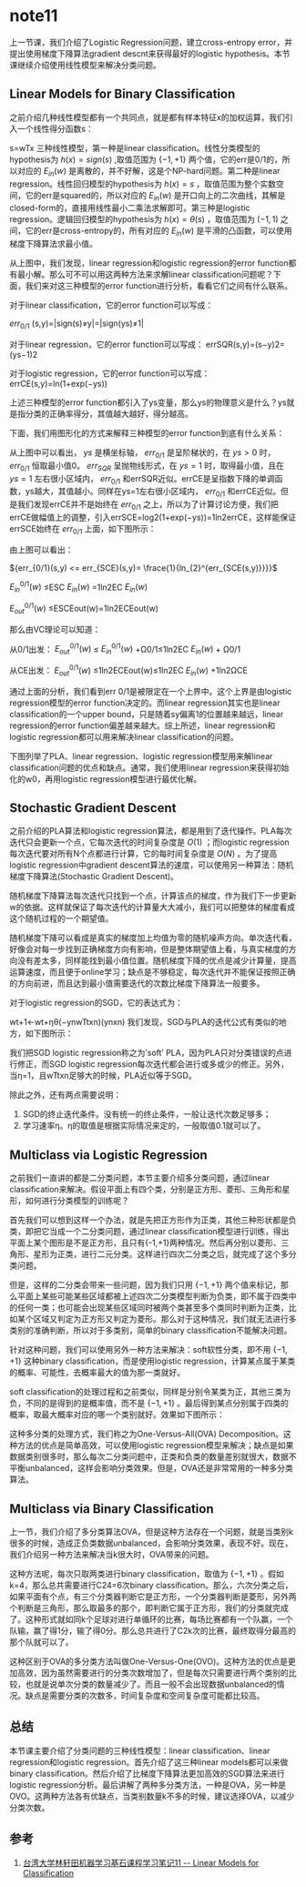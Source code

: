 # note11

上一节课，我们介绍了Logistic Regression问题，建立cross-entropy error，并提出使用梯度下降算法gradient descnt来获得最好的logistic hypothesis。本节课继续介绍使用线性模型来解决分类问题。

## Linear Models for Binary Classification

之前介绍几种线性模型都有一个共同点，就是都有样本特征x的加权运算，我们引入一个线性得分函数s：

s=wTx
三种线性模型，第一种是linear classification。线性分类模型的hypothesis为 ${h(x)=sign(s)}$ ,取值范围为 ${\{-1,+1\}}$ 两个值，它的err是0/1的，所以对应的 ${E_{in}(w)}$ 是离散的，并不好解，这是个NP-hard问题。第二种是linear regression。线性回归模型的hypothesis为 ${h(x) = s}$ ，取值范围为整个实数空间，它的err是squared的，所以对应的 ${E_{in}(w)}$ 是开口向上的二次曲线，其解是closed-form的，直接用线性最小二乘法求解即可。第三种是logistic regression。逻辑回归模型的hypothesis为 ${h(x)=\theta(s)}$ ，取值范围为 ${(-1,1)}$ 之间，它的err是cross-entropy的，所有对应的 ${E_{in}(w)}$ 是平滑的凸函数，可以使用梯度下降算法求最小值。

从上图中，我们发现，linear regression和logistic regression的error function都有最小解。那么可不可以用这两种方法来求解linear classification问题呢？下面，我们来对这三种模型的error function进行分析，看看它们之间有什么联系。

对于linear classification，它的error function可以写成： 

 ${err_{0/1}}$ (s,y)=|sign(s)≠y|=|sign(ys)≠1|

对于linear regression，它的error function可以写成： 
errSQR(s,y)=(s−y)2=(ys−1)2

对于logistic regression，它的error function可以写成： 
errCE(s,y)=ln(1+exp(−ys))

上述三种模型的error function都引入了ys变量，那么ys的物理意义是什么？ys就是指分类的正确率得分，其值越大越好，得分越高。

下面，我们用图形化的方式来解释三种模型的error function到底有什么关系：

从上图中可以看出， ${ys}$ 是横坐标轴， ${err_{0/1}}$ 是呈阶梯状的，在 ${ys>0}$ 时， ${err_{0/1}}$ 恒取最小值0。 ${err_{SQR}}$ 呈抛物线形式，在 ${ys=1}$ 时，取得最小值，且在 ${ys=1}$ 左右很小区域内， ${err_{0/1}}$ 和errSQR近似。errCE是呈指数下降的单调函数，ys越大，其值越小。同样在ys=1左右很小区域内， ${err_{0/1}}$ 和errCE近似。但是我们发现errCE并不是始终在 ${err_{0/1}}$ 之上，所以为了计算讨论方便，我们把errCE做幅值上的调整，引入errSCE=log2(1+exp(−ys))=1ln2errCE，这样能保证errSCE始终在 ${err_{0/1}}$ 上面，如下图所示：

由上图可以看出： 

 ${err_{0/1}(s,y) <= err_{SCE}(s,y)= \frace{1}{ln_{2}^{err_{SCE(s,y)}}}}$ 

 ${E_{in}^{0/1}(w)}$ ≤ESC ${E_{in}(w)}$ =1ln2EC ${E_{in}(w)}$ 

 ${E_{out}^{0/1}(w)}$ ≤ESCEout(w)=1ln2ECEout(w)

那么由VC理论可以知道： 

从0/1出发： 
 ${E_{out}^{0/1}(w)}$ ≤ ${E_{in}^{0/1}(w)}$ +Ω0/1≤1ln2EC ${E_{in}(w)}$ + Ω0/1

从CE出发： 
 ${E_{out}^{0/1}(w)}$ ≤1ln2ECEout(w)≤1ln2EC ${E_{in}(w)}$ +1ln2ΩCE

通过上面的分析，我们看到err 0/1是被限定在一个上界中。这个上界是由logistic regression模型的error function决定的。而linear regression其实也是linear classification的一个upper bound，只是随着sy偏离1的位置越来越远，linear regression的error function偏差越来越大。综上所述，linear regression和logistic regression都可以用来解决linear classification的问题。

下图列举了PLA、linear regression、logistic regression模型用来解linear classification问题的优点和缺点。通常，我们使用linear regression来获得初始化的w0，再用logistic regression模型进行最优化解。

## Stochastic Gradient Descent

之前介绍的PLA算法和logistic regression算法，都是用到了迭代操作。PLA每次迭代只会更新一个点，它每次迭代的时间复杂度是 ${O(1)}$ ；而logistic regression每次迭代要对所有N个点都进行计算，它的每时间复杂度是 ${O(N)}$ 。为了提高logistic regression中gradient descent算法的速度，可以使用另一种算法：随机梯度下降算法(Stochastic Gradient Descent)。

随机梯度下降算法每次迭代只找到一个点，计算该点的梯度，作为我们下一步更新w的依据。这样就保证了每次迭代的计算量大大减小，我们可以把整体的梯度看成这个随机过程的一个期望值。

随机梯度下降可以看成是真实的梯度加上均值为零的随机噪声方向。单次迭代看，好像会对每一步找到正确梯度方向有影响，但是整体期望值上看，与真实梯度的方向没有差太多，同样能找到最小值位置。随机梯度下降的优点是减少计算量，提高运算速度，而且便于online学习；缺点是不够稳定，每次迭代并不能保证按照正确的方向前进，而且达到最小值需要迭代的次数比梯度下降算法一般要多。

对于logistic regression的SGD，它的表达式为： 

wt+1←wt+ηθ(−ynwTtxn)(ynxn)
我们发现，SGD与PLA的迭代公式有类似的地方，如下图所示：

我们把SGD logistic regression称之为’soft’ PLA，因为PLA只对分类错误的点进行修正，而SGD logistic regression每次迭代都会进行或多或少的修正。另外，当η=1，且wTtxn足够大的时候，PLA近似等于SGD。

除此之外，还有两点需要说明：
1. SGD的终止迭代条件。没有统一的终止条件，一般让迭代次数足够多；
1. 学习速率η。η的取值是根据实际情况来定的，一般取值0.1就可以了。

## Multiclass via Logistic Regression

之前我们一直讲的都是二分类问题，本节主要介绍多分类问题，通过linear classification来解决。假设平面上有四个类，分别是正方形、菱形、三角形和星形，如何进行分类模型的训练呢？

首先我们可以想到这样一个办法，就是先把正方形作为正类，其他三种形状都是负类，即把它当成一个二分类问题，通过linear classification模型进行训练，得出平面上某个图形是不是正方形，且只有{-1,+1}两种情况。然后再分别以菱形、三角形、星形为正类，进行二元分类。这样进行四次二分类之后，就完成了这个多分类问题。

但是，这样的二分类会带来一些问题，因为我们只用 ${\{-1, +1\}}$ 两个值来标记，那么平面上某些可能某些区域都被上述四次二分类模型判断为负类，即不属于四类中的任何一类；也可能会出现某些区域同时被两个类甚至多个类同时判断为正类，比如某个区域又判定为正方形又判定为菱形。那么对于这种情况，我们就无法进行多类别的准确判断，所以对于多类别，简单的binary classification不能解决问题。

针对这种问题，我们可以使用另外一种方法来解决：soft软性分类，即不用 ${\{-1, +1\}}$ 这种binary classification，而是使用logistic regression，计算某点属于某类的概率、可能性，去概率最大的值为那一类就好。

soft classification的处理过程和之前类似，同样是分别令某类为正，其他三类为负，不同的是得到的是概率值，而不是 ${\{-1, +1\}}$ 。最后得到某点分别属于四类的概率，取最大概率对应的哪一个类别就好。效果如下图所示：

这种多分类的处理方式，我们称之为One-Versus-All(OVA) Decomposition。这种方法的优点是简单高效，可以使用logistic regression模型来解决；缺点是如果数据类别很多时，那么每次二分类问题中，正类和负类的数量差别就很大，数据不平衡unbalanced，这样会影响分类效果。但是，OVA还是非常常用的一种多分类算法。

## Multiclass via Binary Classification

上一节，我们介绍了多分类算法OVA，但是这种方法存在一个问题，就是当类别k很多的时候，造成正负类数据unbalanced，会影响分类效果，表现不好。现在，我们介绍另一种方法来解决当k很大时，OVA带来的问题。

这种方法呢，每次只取两类进行binary classification，取值为 ${\{-1, +1\}}$ 。假如k=4，那么总共需要进行C24=6次binary classification。那么，六次分类之后，如果平面有个点，有三个分类器判断它是正方形，一个分类器判断是菱形，另外两个判断是三角形，那么取最多的那个，即判断它属于正方形，我们的分类就完成了。这种形式就如同k个足球对进行单循环的比赛，每场比赛都有一个队赢，一个队输，赢了得1分，输了得0分。那么总共进行了C2k次的比赛，最终取得分最高的那个队就可以了。

这种区别于OVA的多分类方法叫做One-Versus-One(OVO)。这种方法的优点是更加高效，因为虽然需要进行的分类次数增加了，但是每次只需要进行两个类别的比较，也就是说单次分类的数量减少了。而且一般不会出现数据unbalanced的情况。缺点是需要分类的次数多，时间复杂度和空间复杂度可能都比较高。

## 总结

本节课主要介绍了分类问题的三种线性模型：linear classification、linear regression和logistic regression。首先介绍了这三种linear models都可以来做binary classification。然后介绍了比梯度下降算法更加高效的SGD算法来进行logistic regression分析。最后讲解了两种多分类方法，一种是OVA，另一种是OVO。这两种方法各有优缺点，当类别数量k不多的时候，建议选择OVA，以减少分类次数。

## 参考

1. [台湾大学林轩田机器学习基石课程学习笔记11 -- Linear Models for Classification](http://blog.csdn.net/red_stone1/article/details/72453273)